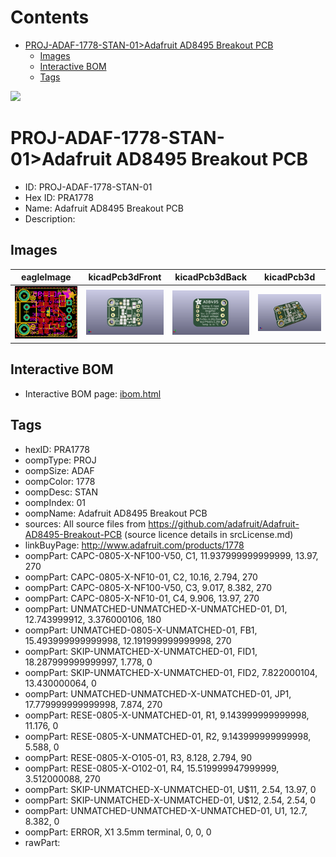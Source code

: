 



Contents
========

* [PROJ-ADAF-1778-STAN-01>Adafruit AD8495 Breakout PCB](#proj-adaf-1778-stan-01adafruit-ad8495-breakout-pcb)
	* [Images](#images)
	* [Interactive BOM](#interactive-bom)
	* [Tags](#tags)
  
![][im]
# PROJ-ADAF-1778-STAN-01>Adafruit AD8495 Breakout PCB

- ID: PROJ-ADAF-1778-STAN-01
- Hex ID: PRA1778
- Name: Adafruit AD8495 Breakout PCB
- Description: 

## Images
  
  

|eagleImage|kicadPcb3dFront|kicadPcb3dBack|kicadPcb3d|
| :---: | :---: | :---: | :---: |
|[![eagleImage](eagleImage_140.png)](eagleImage_600.png)|[![kicadPcb3dFront](kicadPcb3dFront_140.png)](kicadPcb3dFront_600.png)|[![kicadPcb3dBack](kicadPcb3dBack_140.png)](kicadPcb3dBack_600.png)|[![kicadPcb3d](kicadPcb3d_140.png)](kicadPcb3d_600.png)|

## Interactive BOM

- Interactive BOM page: [ibom.html](kicad/bom/ibom.html)

## Tags

- hexID: PRA1778
- oompType: PROJ
- oompSize: ADAF
- oompColor: 1778
- oompDesc: STAN
- oompIndex: 01
- oompName: Adafruit AD8495 Breakout PCB
- sources: All source files from https://github.com/adafruit/Adafruit-AD8495-Breakout-PCB (source licence details in srcLicense.md)
- linkBuyPage: http://www.adafruit.com/products/1778
- oompPart: CAPC-0805-X-NF100-V50, C1, 11.937999999999999, 13.97, 270
- oompPart: CAPC-0805-X-NF10-01, C2, 10.16, 2.794, 270
- oompPart: CAPC-0805-X-NF100-V50, C3, 9.017, 8.382, 270
- oompPart: CAPC-0805-X-NF10-01, C4, 9.906, 13.97, 270
- oompPart: UNMATCHED-UNMATCHED-X-UNMATCHED-01, D1, 12.743999912, 3.376000106, 180
- oompPart: UNMATCHED-0805-X-UNMATCHED-01, FB1, 15.493999999999998, 12.191999999999998, 270
- oompPart: SKIP-UNMATCHED-X-UNMATCHED-01, FID1, 18.287999999999997, 1.778, 0
- oompPart: SKIP-UNMATCHED-X-UNMATCHED-01, FID2, 7.822000104, 13.430000064, 0
- oompPart: UNMATCHED-UNMATCHED-X-UNMATCHED-01, JP1, 17.779999999999998, 7.874, 270
- oompPart: RESE-0805-X-UNMATCHED-01, R1, 9.143999999999998, 11.176, 0
- oompPart: RESE-0805-X-UNMATCHED-01, R2, 9.143999999999998, 5.588, 0
- oompPart: RESE-0805-X-O105-01, R3, 8.128, 2.794, 90
- oompPart: RESE-0805-X-O102-01, R4, 15.519999947999999, 3.512000088, 270
- oompPart: SKIP-UNMATCHED-X-UNMATCHED-01, U$11, 2.54, 13.97, 0
- oompPart: SKIP-UNMATCHED-X-UNMATCHED-01, U$12, 2.54, 2.54, 0
- oompPart: UNMATCHED-UNMATCHED-X-UNMATCHED-01, U1, 12.7, 8.382, 0
- oompPart: ERROR, X1 3.5mm terminal, 0, 0, 0
- rawPart: 



[im]: kicadPcb3d_450.png
